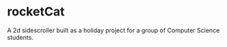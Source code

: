 rocketCat
=========

A 2d sidescroller built as a holiday project for a group of Computer Science students.
